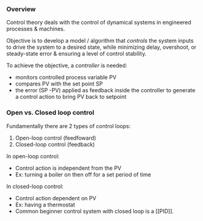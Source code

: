 ### Overview

Control theory deals with the control of dynamical systems in engineered processes & machines.

Objective is to develop a model / algorithm that *controls* the system inputs to drive the system to a desired state, while minimizing delay, overshoot, or steady-state error & ensuring a level of control stability. 

To achieve the objective, a *controller* is needed:
- monitors controlled process variable PV
- compares PV with the set point SP
- the error (SP -PV) applied as feedback inside the controller to generate a control action to bring PV back to setpoint

### Open vs. Closed loop control

Fundamentally there are 2 types of control loops: 
1. Open-loop control (feedfoward)
2. Closed-loop control (feedback)

In open-loop control:
- Control action is independent from the PV
- Ex: turning a boiler on then off for a set period of time

In closed-loop control:
- Control action dependent on PV
- Ex: having a thermostat 
- Common beginner control system with closed loop is a [[PID]]. 
